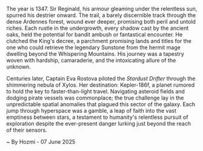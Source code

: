 
The year is 1347.  Sir Reginald, his armour gleaming under the relentless sun, spurred his destrier onward.  The trail, a barely discernible track through the dense Ardennes forest, wound ever deeper, promising both peril and untold riches.  Each rustle in the undergrowth, every shadow cast by the ancient oaks, held the potential for bandit ambush or fantastical encounter.  He clutched the King's decree, a parchment promising lands and titles for the one who could retrieve the legendary Sunstone from the hermit mage dwelling beyond the Whispering Mountains.  His journey was a tapestry woven with hardship, camaraderie, and the intoxicating allure of the unknown.


Centuries later, Captain Eva Rostova piloted the *Stardust Drifter* through the shimmering nebula of Xylos.  Her destination: Kepler-186f, a planet rumored to hold the key to faster-than-light travel.  Navigating asteroid fields and dodging pirate vessels was commonplace; the true challenge lay in the unpredictable spatial anomalies that plagued this sector of the galaxy.  Each jump through hyperspace was a gamble, a leap of faith into the vast emptiness between stars, a testament to humanity's relentless pursuit of exploration despite the ever-present danger lurking just beyond the reach of their sensors.

~ By Hozmi - 07 June 2025
